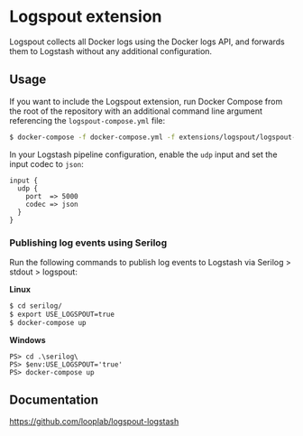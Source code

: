 # Logspout extension

Logspout collects all Docker logs using the Docker logs API, and forwards them to Logstash without any additional
configuration.

## Usage

If you want to include the Logspout extension, run Docker Compose from the root of the repository with an additional
command line argument referencing the `logspout-compose.yml` file:

```bash
$ docker-compose -f docker-compose.yml -f extensions/logspout/logspout-compose.yml up
```

In your Logstash pipeline configuration, enable the `udp` input and set the input codec to `json`:

```
input {
  udp {
    port  => 5000
    codec => json
  }
}
```

### Publishing log events using Serilog

Run the following commands to publish log events to Logstash via Serilog > stdout > logspout:

**Linux**
```bash
$ cd serilog/
$ export USE_LOGSPOUT=true
$ docker-compose up
```


**Windows**
```posh
PS> cd .\serilog\
PS> $env:USE_LOGSPOUT='true'
PS> docker-compose up
```


## Documentation

https://github.com/looplab/logspout-logstash
